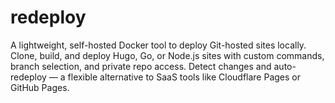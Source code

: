 # redeploy
A lightweight, self-hosted Docker tool to deploy Git-hosted sites locally. Clone, build, and deploy Hugo, Go, or Node.js sites with custom commands, branch selection, and private repo access. Detect changes and auto-redeploy — a flexible alternative to SaaS tools like Cloudflare Pages or GitHub Pages.
